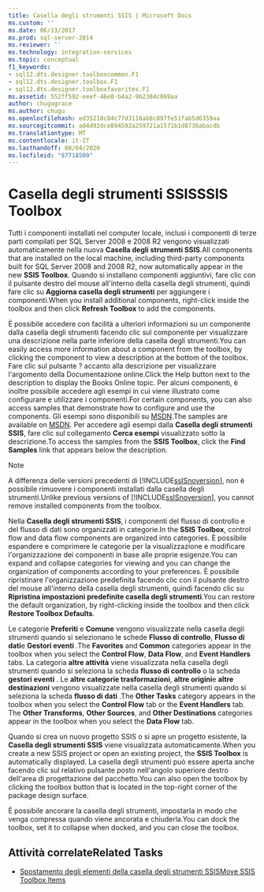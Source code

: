 ```yaml
---
title: Casella degli strumenti SSIS | Microsoft Docs
ms.custom: ''
ms.date: 06/13/2017
ms.prod: sql-server-2014
ms.reviewer: ''
ms.technology: integration-services
ms.topic: conceptual
f1_keywords:
- sql12.dts.designer.toolboxcommon.F1
- sql12.dts.designer.toolbox.F1
- sql12.dts.designer.toolboxfavorites.F1
ms.assetid: 552ff592-eeef-46e8-b4a2-9b2384c869aa
author: chugugrace
ms.author: chugu
ms.openlocfilehash: ed35218c84c77d3116ab8c897fe51fab5d6359aa
ms.sourcegitcommit: ad4d92dce894592a259721a1571b1d8736abacdb
ms.translationtype: MT
ms.contentlocale: it-IT
ms.lasthandoff: 08/04/2020
ms.locfileid: "87718509"
---
```

# <a name="ssis-toolbox"></a><span data-ttu-id="50585-102">Casella degli strumenti SSIS</span><span class="sxs-lookup"><span data-stu-id="50585-102">SSIS Toolbox</span></span>
  <span data-ttu-id="50585-103">Tutti i componenti installati nel computer locale, inclusi i componenti di terze parti compilati per SQL Server 2008 e 2008 R2 vengono visualizzati automaticamente nella nuova **Casella degli strumenti SSIS**.</span><span class="sxs-lookup"><span data-stu-id="50585-103">All components that are installed on the local machine, including third-party components built for SQL Server 2008 and 2008 R2, now automatically appear in the new **SSIS Toolbox**.</span></span> <span data-ttu-id="50585-104">Quando si installano componenti aggiuntivi, fare clic con il pulsante destro del mouse all'interno della casella degli strumenti, quindi fare clic su **Aggiorna casella degli strumenti** per aggiungere i componenti.</span><span class="sxs-lookup"><span data-stu-id="50585-104">When you install additional components, right-click inside the toolbox and then click **Refresh Toolbox** to add the components.</span></span>  
  
 <span data-ttu-id="50585-105">È possibile accedere con facilità a ulteriori informazioni su un componente dalla casella degli strumenti facendo clic sul componente per visualizzare una descrizione nella parte inferiore della casella degli strumenti.</span><span class="sxs-lookup"><span data-stu-id="50585-105">You can easily access more information about a component from the toolbox, by clicking the component to view a description at the bottom of the toolbox.</span></span> <span data-ttu-id="50585-106">Fare clic sul pulsante ? accanto alla descrizione per visualizzare l'argomento della Documentazione online.</span><span class="sxs-lookup"><span data-stu-id="50585-106">Click the Help button next to the description to display the Books Online topic.</span></span> <span data-ttu-id="50585-107">Per alcuni componenti, è inoltre possibile accedere agli esempi in cui viene illustrato come configurare e utilizzare i componenti.</span><span class="sxs-lookup"><span data-stu-id="50585-107">For certain components, you can also access samples that demonstrate how to configure and use the components.</span></span> <span data-ttu-id="50585-108">Gli esempi sono disponibili su [MSDN](https://go.microsoft.com/fwlink/?LinkId=259189).</span><span class="sxs-lookup"><span data-stu-id="50585-108">The samples are available on [MSDN](https://go.microsoft.com/fwlink/?LinkId=259189).</span></span> <span data-ttu-id="50585-109">Per accedere agli esempi dalla **Casella degli strumenti SSIS**, fare clic sul collegamento **Cerca esempi** visualizzato sotto la descrizione.</span><span class="sxs-lookup"><span data-stu-id="50585-109">To access the samples from the **SSIS Toolbox**, click the **Find Samples** link that appears below the description.</span></span>  
  
> [!NOTE]  
>  <span data-ttu-id="50585-110">A differenza delle versioni precedenti di [!INCLUDE[ssISnoversion](../includes/ssisnoversion-md.md)], non è possibile rimuovere i componenti installati dalla casella degli strumenti.</span><span class="sxs-lookup"><span data-stu-id="50585-110">Unlike previous versions of [!INCLUDE[ssISnoversion](../includes/ssisnoversion-md.md)], you cannot remove installed components from the toolbox.</span></span>  
  
 <span data-ttu-id="50585-111">Nella **Casella degli strumenti SSIS**, i componenti del flusso di controllo e del flusso di dati sono organizzati in categorie.</span><span class="sxs-lookup"><span data-stu-id="50585-111">In the **SSIS Toolbox**, control flow and data flow components are organized into categories.</span></span>  <span data-ttu-id="50585-112">È possibile espandere e comprimere le categorie per la visualizzazione e modificare l'organizzazione dei componenti in base alle proprie esigenze.</span><span class="sxs-lookup"><span data-stu-id="50585-112">You can expand and collapse categories for viewing and you can change the organization of components according to your preferences.</span></span>  <span data-ttu-id="50585-113">È possibile ripristinare l'organizzazione predefinita facendo clic con il pulsante destro del mouse all'interno della casella degli strumenti, quindi facendo clic su **Ripristina impostazioni predefinite casella degli strumenti**.</span><span class="sxs-lookup"><span data-stu-id="50585-113">You can restore the default organization, by right-clicking inside the toolbox and then click **Restore Toolbox Defaults**.</span></span>  
  
 <span data-ttu-id="50585-114">Le categorie **Preferiti** e **Comune** vengono visualizzate nella casella degli strumenti quando si selezionano le schede **Flusso di controllo**, **Flusso di dati**e **Gestori eventi** .</span><span class="sxs-lookup"><span data-stu-id="50585-114">The **Favorites** and **Common** categories appear in the toolbox when you select the **Control Flow**, **Data Flow**, and **Event Handlers** tabs.</span></span> <span data-ttu-id="50585-115">La categoria **altre attività** viene visualizzata nella casella degli strumenti quando si seleziona la scheda **flusso di controllo** o la scheda **gestori eventi** . Le **altre categorie trasformazioni**, **altre origini**e **altre destinazioni** vengono visualizzate nella casella degli strumenti quando si seleziona la scheda **flusso di dati** .</span><span class="sxs-lookup"><span data-stu-id="50585-115">The **Other Tasks** category appears in the toolbox when you select the **Control Flow** tab or the **Event Handlers** tab. The **Other Transforms**, **Other Sources**, and **Other Destinations** categories appear in the toolbox when you select the **Data Flow** tab.</span></span>  
  
 <span data-ttu-id="50585-116">Quando si crea un nuovo progetto SSIS o si apre un progetto esistente, la **Casella degli strumenti SSIS** viene visualizzata automaticamente.</span><span class="sxs-lookup"><span data-stu-id="50585-116">When you create a new SSIS project or open an existing project, the **SSIS Toolbox** is automatically displayed.</span></span> <span data-ttu-id="50585-117">La casella degli strumenti può essere aperta anche facendo clic sul relativo pulsante posto nell'angolo superiore destro dell'area di progettazione del pacchetto.</span><span class="sxs-lookup"><span data-stu-id="50585-117">You can also open the toolbox by clicking the toolbox button that is located in the top-right corner of the package design surface.</span></span>  
  
 <span data-ttu-id="50585-118">È possibile ancorare la casella degli strumenti, impostarla in modo che venga compressa quando viene ancorata e chiuderla.</span><span class="sxs-lookup"><span data-stu-id="50585-118">You can dock the toolbox, set it to collapse when docked, and you can close the toolbox.</span></span>  
  
## <a name="related-tasks"></a><span data-ttu-id="50585-119">Attività correlate</span><span class="sxs-lookup"><span data-stu-id="50585-119">Related Tasks</span></span>  
  
-   [<span data-ttu-id="50585-120">Spostamento degli elementi della casella degli strumenti SSIS</span><span class="sxs-lookup"><span data-stu-id="50585-120">Move SSIS Toolbox Items</span></span>](../../2014/integration-services/move-ssis-toolbox-items.md)  
  
  
